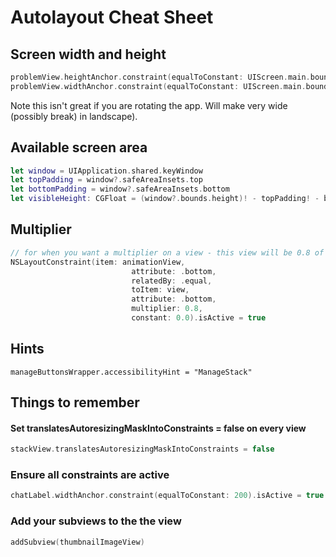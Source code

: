 # Autolayout Cheat Sheet

## Screen width and height

```swift
problemView.heightAnchor.constraint(equalToConstant: UIScreen.main.bounds.height).isActive = true
problemView.widthAnchor.constraint(equalToConstant: UIScreen.main.bounds.width).isActive = true
```
Note this isn't great if you are rotating the app. Will make very wide (possibly break) in landscape).

## Available screen area

```swift
let window = UIApplication.shared.keyWindow
let topPadding = window?.safeAreaInsets.top
let bottomPadding = window?.safeAreaInsets.bottom
let visibleHeight: CGFloat = (window?.bounds.height)! - topPadding! - bottomPadding!
```

## Multiplier

```swift
// for when you want a multiplier on a view - this view will be 0.8 of the bottom view
NSLayoutConstraint(item: animationView,
                           attribute: .bottom,
                           relatedBy: .equal,
                           toItem: view,
                           attribute: .bottom,
                           multiplier: 0.8,
                           constant: 0.0).isActive = true
```

## Hints

```
manageButtonsWrapper.accessibilityHint = "ManageStack"
```

## Things to remember

#### Set translatesAutoresizingMaskIntoConstraints = false on every view

```swift
stackView.translatesAutoresizingMaskIntoConstraints = false
```

### Ensure all constraints are active

```swift
chatLabel.widthAnchor.constraint(equalToConstant: 200).isActive = true
```

### Add your subviews to the the view

```swift
addSubview(thumbnailImageView)
```
